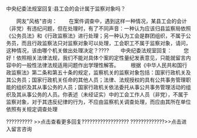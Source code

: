 中央纪委法规室回复:县工会的会计属于监察对象吗？









 　　网友"风格"咨询：
　　在案件调查中，遇到这样一种情况，某县工会的会计（非党）有违纪问题，但在处理时，有了不同声音：一种认为应该归县监察局依照《公务员法》和《行政监察法》进行处理；另一种认为工会是群团组织，不属于公务员，而且行政监察法只对监察对象可以处理，工会职工不属于监察对象，请问，这种情况，该由哪个机关做出处理决定？????
　　中央纪委法规室回复：
　　您好！依照相关法律法规，我们不能对具体个案的定性量纪发表意见，只能就留言内容中的一般性法律法规适用问题作出学理性解答。
　　根据《中华人民共和国行政监察法》第二条和第五十条的规定，监察机关的监察对象包括：国家行政机关及其公务员；国家行政机关任命的其他人员；法律、法规授权的具有公共事务管理职能的组织及其从事公务的人员；国家行政机关依法委托从事公共事务管理活动的组织及其从事公务的人员。你表述（未经证实）中的工会工作人员（非党），不属于监察对象，对于其违反纪律的行为，不应由监察机关调查处理，而应由其所在单位依照有关规定调查处理

?????????? \>\>点击查看更多回复??????????????????
?????????????\>\>点击进入留言咨询
